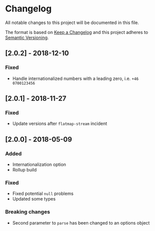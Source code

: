 # Changelog
All notable changes to this project will be documented in this file.

The format is based on [Keep a Changelog](http://keepachangelog.com/en/1.0.0/)
and this project adheres to [Semantic Versioning](http://semver.org/spec/v2.0.0.html).

## [2.0.2] - 2018-12-10
### Fixed
- Handle internationalized numbers with a leading zero, i.e. `+46 0700123456`

## [2.0.1] - 2018-11-27
### Fixed
- Update versions after `flatmap-stream` incident

## [2.0.0] - 2018-05-09
### Added
- Internationalization option
- Rollup build

### Fixed
- Fixed potential `null` problems
- Updated some types

### Breaking changes
- Second parameter to `parse` has been changed to an options object
